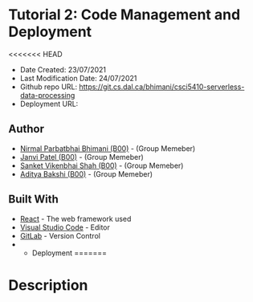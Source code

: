 # Tutorial 2: Code Management and Deployment

<<<<<<< HEAD

* Date Created: 23/07/2021
* Last Modification Date: 24/07/2021
* Github repo URL: https://git.cs.dal.ca/bhimani/csci5410-serverless-data-processing
* Deployment URL:


## Author

* [Nirmal Parbatbhai Bhimani (B00)](nr405015@dal.ca) - (Group Memeber)
* [Janvi Patel (B00)](jn410076@dal.ca) - (Group Memeber)
* [Sanket Vikenbhai Shah (B00)](sn488207@dal.ca) - (Group Memeber)
* [Aditya Bakshi (B00)](aditya.bakshi@dal.ca) - (Group Memeber)


## Built With

* [React](https://reactjs.org/) - The web framework used
* [Visual Studio Code](https://code.visualstudio.com/) - Editor
* [GitLab](https://git.cs.dal.ca) - Version Control
* - Deployment
=======
# Description


